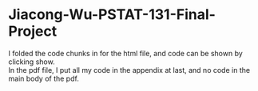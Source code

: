 # Jiacong-Wu-PSTAT-131-Final-Project

I folded the code chunks in for the html file, and code can be shown by clicking show.\
In the pdf file, I put all my code in the appendix at last, and no code in the main body of the pdf.
